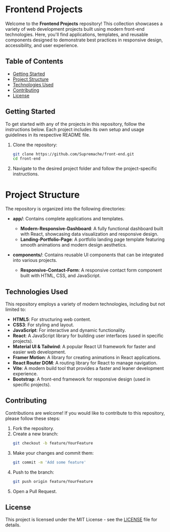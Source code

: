# Frontend Projects

Welcome to the **Frontend Projects** repository! This collection showcases a variety of web development projects built using modern front-end technologies. Here, you'll find applications, templates, and reusable components designed to demonstrate best practices in responsive design, accessibility, and user experience.

## Table of Contents

- [Getting Started](#getting-started)
- [Project Structure](#project-structure)
- [Technologies Used](#technologies-used)
- [Contributing](#contributing)
- [License](#license)

## Getting Started

To get started with any of the projects in this repository, follow the instructions below. Each project includes its own setup and usage guidelines in its respective README file.

1. Clone the repository:
   ```bash
   git clone https://github.com/Supremache/front-end.git
   cd front-end
2. Navigate to the desired project folder and follow the project-specific instructions.

# Project Structure

The repository is organized into the following directories:

- **app/**: Contains complete applications and templates.
  - **Modern-Responsive-Dashboard**: A fully functional dashboard built with React, showcasing data visualization and responsive design.
  - **Landing-Portfolio-Page**: A portfolio landing page template featuring smooth animations and modern design aesthetics.

- **components/**: Contains reusable UI components that can be integrated into various projects.
  - **Responsive-Contact-Form**: A responsive contact form component built with HTML, CSS, and JavaScript.

## Technologies Used

This repository employs a variety of modern technologies, including but not limited to:

- **HTML5**: For structuring web content.
- **CSS3**: For styling and layout.
- **JavaScript**: For interactive and dynamic functionality.
- **React**: A JavaScript library for building user interfaces (used in specific projects).
- **Material UI & Tailwind**: A popular React UI framework for faster and easier web development.
- **Framer Motion**: A library for creating animations in React applications.
- **React Router DOM**: A routing library for React to manage navigation.
- **Vite**: A modern build tool that provides a faster and leaner development experience.
- **Bootstrap**: A front-end framework for responsive design (used in specific projects).

## Contributing

Contributions are welcome! If you would like to contribute to this repository, please follow these steps:

1. Fork the repository.
2. Create a new branch:
   ```bash
   git checkout -b feature/YourFeature
3. Make your changes and commit them:
   ```bash
   git commit -m 'Add some feature'
4. Push to the branch:
   ```bash
   git push origin feature/YourFeature
5. Open a Pull Request.

## License

This project is licensed under the MIT License - see the [LICENSE](LICENSE) file for details.


